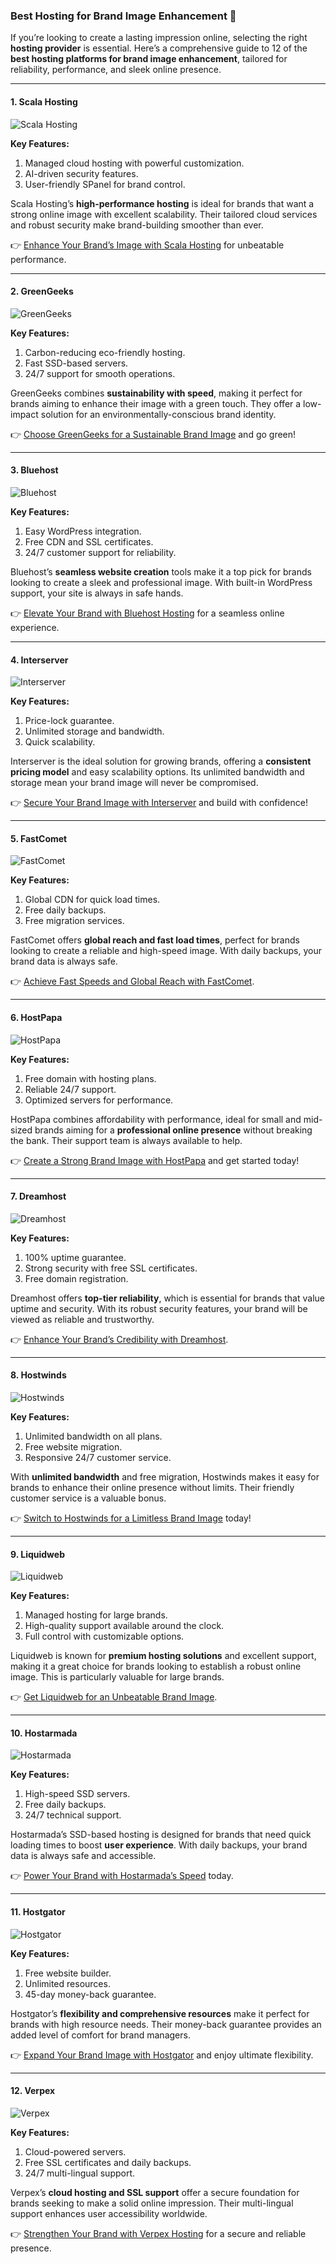 ### Best Hosting for Brand Image Enhancement 🌟

If you’re looking to create a lasting impression online, selecting the right **hosting provider** is essential. Here’s a comprehensive guide to 12 of the **best hosting platforms for brand image enhancement**, tailored for reliability, performance, and sleek online presence.

---

#### 1. Scala Hosting
![Scala Hosting](https://i.imgur.com/uJ5JIK3.png "Scala Web Hosting")

**Key Features:**
1. Managed cloud hosting with powerful customization.
2. AI-driven security features.
3. User-friendly SPanel for brand control.

Scala Hosting’s **high-performance hosting** is ideal for brands that want a strong online image with excellent scalability. Their tailored cloud services and robust security make brand-building smoother than ever.

👉 [Enhance Your Brand’s Image with Scala Hosting](https://snipitx.com/scala-jy) for unbeatable performance.

---

#### 2. GreenGeeks
![GreenGeeks](https://i.imgur.com/eEwuntu.jpg "GreenGeeks Hosting")

**Key Features:**
1. Carbon-reducing eco-friendly hosting.
2. Fast SSD-based servers.
3. 24/7 support for smooth operations.

GreenGeeks combines **sustainability with speed**, making it perfect for brands aiming to enhance their image with a green touch. They offer a low-impact solution for an environmentally-conscious brand identity.

👉 [Choose GreenGeeks for a Sustainable Brand Image](https://snipitx.com/greengeeks-jy) and go green!

---

#### 3. Bluehost
![Bluehost](https://i.imgur.com/PasFF9E.jpeg "Bluehost Hosting")

**Key Features:**
1. Easy WordPress integration.
2. Free CDN and SSL certificates.
3. 24/7 customer support for reliability.

Bluehost’s **seamless website creation** tools make it a top pick for brands looking to create a sleek and professional image. With built-in WordPress support, your site is always in safe hands.

👉 [Elevate Your Brand with Bluehost Hosting](https://snipitx.com/bluehost-jy) for a seamless online experience.

---

#### 4. Interserver
![Interserver](https://i.imgur.com/OM5dOEW.jpeg "Interserver Hosting")

**Key Features:**
1. Price-lock guarantee.
2. Unlimited storage and bandwidth.
3. Quick scalability.

Interserver is the ideal solution for growing brands, offering a **consistent pricing model** and easy scalability options. Its unlimited bandwidth and storage mean your brand image will never be compromised.

👉 [Secure Your Brand Image with Interserver](https://snipitx.com/interserver-jy) and build with confidence!

---

#### 5. FastComet
![FastComet](https://i.imgur.com/7qgXuWp.png "FastComet Hosting")

**Key Features:**
1. Global CDN for quick load times.
2. Free daily backups.
3. Free migration services.

FastComet offers **global reach and fast load times**, perfect for brands looking to create a reliable and high-speed image. With daily backups, your brand data is always safe.

👉 [Achieve Fast Speeds and Global Reach with FastComet](https://snipitx.com/fastcomet-jy).

---

#### 6. HostPapa
![HostPapa](https://i.imgur.com/ouDTkvl.jpeg "HostPapa Hosting")

**Key Features:**
1. Free domain with hosting plans.
2. Reliable 24/7 support.
3. Optimized servers for performance.

HostPapa combines affordability with performance, ideal for small and mid-sized brands aiming for a **professional online presence** without breaking the bank. Their support team is always available to help.

👉 [Create a Strong Brand Image with HostPapa](https://snipitx.com/hostpapa-jy) and get started today!

---

#### 7. Dreamhost
![Dreamhost](https://i.imgur.com/rXIg8ip.jpeg "Dreamhost Hosting")

**Key Features:**
1. 100% uptime guarantee.
2. Strong security with free SSL certificates.
3. Free domain registration.

Dreamhost offers **top-tier reliability**, which is essential for brands that value uptime and security. With its robust security features, your brand will be viewed as reliable and trustworthy.

👉 [Enhance Your Brand’s Credibility with Dreamhost](https://snipitx.com/dreamhost-jy).

---

#### 8. Hostwinds
![Hostwinds](https://i.imgur.com/53aSNXx.jpeg "Hostwinds Hosting")

**Key Features:**
1. Unlimited bandwidth on all plans.
2. Free website migration.
3. Responsive 24/7 customer service.

With **unlimited bandwidth** and free migration, Hostwinds makes it easy for brands to enhance their online presence without limits. Their friendly customer service is a valuable bonus.

👉 [Switch to Hostwinds for a Limitless Brand Image](https://snipitx.com/hostwinds-jy) today!

---

#### 9. Liquidweb
![Liquidweb](https://i.imgur.com/4IvT9SC.jpeg "Liquidweb Hosting")

**Key Features:**
1. Managed hosting for large brands.
2. High-quality support available around the clock.
3. Full control with customizable options.

Liquidweb is known for **premium hosting solutions** and excellent support, making it a great choice for brands looking to establish a robust online image. This is particularly valuable for large brands.

👉 [Get Liquidweb for an Unbeatable Brand Image](https://snipitx.com/liquidweb-jy).

---

#### 10. Hostarmada
![Hostarmada](https://i.imgur.com/KFbdf3o.jpeg "Hostarmada Hosting")

**Key Features:**
1. High-speed SSD servers.
2. Free daily backups.
3. 24/7 technical support.

Hostarmada’s SSD-based hosting is designed for brands that need quick loading times to boost **user experience**. With daily backups, your brand data is always safe and accessible.

👉 [Power Your Brand with Hostarmada’s Speed](https://snipitx.com/hostarmada-jy) today.

---

#### 11. Hostgator
![Hostgator](https://i.imgur.com/BcVkH57.jpeg "Hostgator Hosting")

**Key Features:**
1. Free website builder.
2. Unlimited resources.
3. 45-day money-back guarantee.

Hostgator’s **flexibility and comprehensive resources** make it perfect for brands with high resource needs. Their money-back guarantee provides an added level of comfort for brand managers.

👉 [Expand Your Brand Image with Hostgator](https://snipitx.com/hostgator-jy) and enjoy ultimate flexibility.

---

#### 12. Verpex
![Verpex](https://i.imgur.com/6x5LhiS.jpeg "Verpex Hosting")

**Key Features:**
1. Cloud-powered servers.
2. Free SSL certificates and daily backups.
3. 24/7 multi-lingual support.

Verpex’s **cloud hosting and SSL support** offer a secure foundation for brands seeking to make a solid online impression. Their multi-lingual support enhances user accessibility worldwide.

👉 [Strengthen Your Brand with Verpex Hosting](https://snipitx.com/verpex-jy) for a secure and reliable presence.

